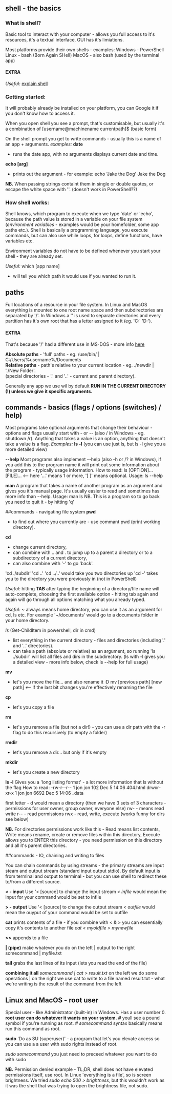 ## shell - the basics

### What is shell?
Basic tool to interact with your computer - allows you full access to it's resources, it's a textual interface, GUI has it's limiations.

Most platforms provide their own shells - examples:
Windows - PowerShell
Linux - bash (Born Again SHell)
MacOS - also bash (used by the terminal app)

#### EXTRA 
_Useful:_ [explain shell](https://explainshell.com/)


### Getting started:
It will probably already be installed on your platform, you can Google it if you don't know how to access it.

When you open shell you see a prompt, that's customisable, but usually it's a combination of 
[username@machinename currentpath]$
(basic form)

On the shell prompt you get to write commands - usually this is a name of an app + arguments.
_examples:_
**date**
- runs the date app, with no arguments displays current date and time.

**echo [arg]**
- prints out the argument - for example:
echo 'Jake the Dog'
Jake the Dog

**NB.** When passing strings containt them in single or double quotes, or escape the white space with '\'. (doesn't work in PowerShell??)


### How shell works:
Shell knows, which program to execute when we type 'date' or 'echo', because the path value is stored in a variable on your file system (*environment variables* - examples would be your homefolder, some app paths etc.).
Shell is basically a programming language, you execute commands, but can also use while loops, for loops, define functions, have variables etc.

Environment variables do not have to be defined whenever you start your shell - they are already set.

_Useful:_ which [app name]
- will tell you which path it would use if you wanted to run it.


## paths
Full locations of a resource in your file system. In Linux and MacOS everything is mounted to one root name space and then subdirectories are separated by '/'.
In Windows a '\' is used to separate directories and every partition has it's own root that has a letter assigned to it (eg. 'C:\' 'D:\').
#### EXTRA
That's because '/' had a different use in MS-DOS - more info [here](https://www.howtogeek.com/181774/why-windows-uses-backslashes-and-everything-else-uses-forward-slashes/)

**Absolute paths** - 'full' paths - eg. /use/bin/ | C:/Users/%username%/Documents  
**Relative paths** - path's relative to your current location - eg. ./newdir | './New Folder'.  
(special directories - '.' and '..' - current and parent directory).

Generally any app we use wil by default **RUN IN THE CURRENT DIRECTORY (!) unless we give it specific arguments.**



## commands - basics (flags / options (switches) / help) 
Most programs take optional arguments that change their behaviour - options and flags usually start with - or -- (also / in Windows - eg. shutdown /r).
Anything that takes a value is an option, anything that doesn't take a value is a flag.
_Examples:_ **ls -l** (you can use just ls, but ls -l give you a more detailed view)

**--help**
Most programs also implement --help (also -h or /? in Windows), if you add this to the program name it will print out some information about the program - typically usage information.
How to read: ls [OPTION]... [FILE]...  <-- here '...' means 1 or more, '[ ]' means optional.
Usage: ls --help

**man**
A program that takes a name of another program as an argument and gives you it's manual page. It's usually easier to read and sometimes has more info than --help.
Usage: man ls
NB. This is a program so to go back you need to quit it - by hitting 'q'


##commands - navigating file system
**pwd**
- to find out where you currently are - use commant pwd (print working directory).

**cd**
- change current directory,
- can combine with .. and . to jump up to a parent a directory or to a subdirectory of a current directory,
- can also combine with '-' to go 'back'.

'cd ./subdir'
'cd ..'
'cd ../..' would take you two directories up
'cd -' takes you to the directory you were previously in (not in PowerShell)

_Useful:_ hitting **TAB** after typing the beginning of a directory/file name will auto-complete, choosing the first available option - hitting tab again and again will go through all options matching what you already typed.

_Useful:_ **~** always means home directory, you can use it as an argument for cd, ls etc. For example '~/documents' would go to a documents folder in your home directory.

*ls*   (Get-ChildItem in powershell, dir in cmd)
- list everything in the current directory - files and directories (including '.' and '..' directories).
- can take a path (absolute or relative) as an argument, so running 'ls ./subdir' will list all files and dirs in the subdirectory. 
(ls with -l gives you a detailed view - more info below, check ls --help for full usage)

**mv**
- let's you move the file... and also rename it :D
mv [previous path] [new path]  <-- if the last bit changes you're effectively renaming the file

**cp**
- let's you copy a file

**rm**
- let's you remove a file (but not a dir!) - you can use a dir path with the -r flag to do this recursively (to empty a folder)

**rmdir**
- let's you remove a dir... but only if it's empty

**mkdir**
- let's you create a new directory

**ls -l**
Gives you a 'long listing format' - a lot more information that ls without the flag
How to read:
-rw-r--r-- 1 jon jon     102 Dec 5 14:06 404.html
drwxr-xr-x 1 jon jon	6692 Dec 5 14:06 _data

first letter - d would mean a directory
(then we have 3 sets of 3 characters - permissions for user owner, group owner, everyone else)
rw- - means read write
r-- - read permissions
rwx - read, write, execute (works funny for dirs see below)

**NB.** For directories permissions work like this - Read means list contents, Write means rename, create or remove files within this directory, Execute allows you to ENTER this directory - you need permission on this directory and all it's parent directories.


##commands - IO, chaining and writing to files

You can chain commands by using streams - the primary streams are input steam and output stream (standard input output stdio).
By default input is from terminal and output to terminal - but you can use shell to redirect these to/from a different source.

**< - input**
Use '< [source] to change the input stream
_< infile_ would mean the input for your command would be set to infile

**> - output**
Use '< [source] to change the output stream
_< outfile_ would mean the ouyput of your command would be set to outfile

**cat**
prints contents of a file - if you combine with < & > you can essentially copy it's contents to another file
_cat < myoldfile > mynewfile_

**>>**
appends to a file

**| (pipe)**
make whatever you do on the left | output to the right
somecommand | myfile.txt

**tail**
grabs the last lines of its input (lets you read the end of the file)

**combining it all**
_somecommand | cat > result.txt_
on the left we do some operations | on the right we use cat to write to a file named result.txt - what we're writing is the result of the command from the left


## Linux and MacOS - root user
Special user - like Administrator (built-in) in Windows.
Has a user number 0.
**root user can do whatever it wants on your system.**
**#** youll see a pound symbol if you're running as root.
_# somecommand_ syntax basically means run this command as root.

**sudo**
'Do as SU (superuser)' - a program that let's you elevate access so you can use a a user with sudo rights instead of root.

_sudo somecommand_ you just need to preceed whatever you want to do with sudo

**NB.** Permission denied example - TL;DR, shell does not have elevated permissions itself, use root. 
In Linux 'everything is a file', so is screen brightness. We tried _sudo echo 500 > brightness_, but this wouldn't work as it was the shell that was trying to open the brightness file, not sudo.
